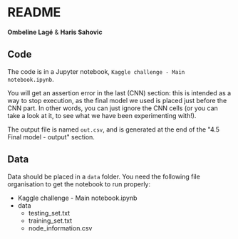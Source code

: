 # README

**Ombeline Lagé** & **Haris Sahovic**

## Code

The code is in a Jupyter notebook, `Kaggle challenge - Main notebook.ipynb`.

You will get an assertion error in the last (CNN) section: this is intended as a way to stop execution, as the final model we used is placed just before the CNN part. In other words, you can just ignore the CNN cells (or you can take a look at it, to see what we have been experimenting with!).

The output file is named `out.csv`, and is generated at the end of the "4.5 Final model - output" section.

## Data

Data should be placed in a `data` folder. You need the following file organisation to get the notebook to run properly:

- Kaggle challenge - Main notebook.ipynb
- data
  - testing_set.txt
  - training_set.txt
  - node_information.csv
